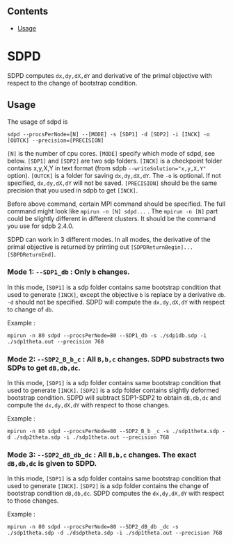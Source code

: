 ## Contents

* [Usage](#installation-and-usage)

# SDPD

SDPD computes `dx,dy,dX,dY` and derivative of the primal objective with respect to the change of bootstrap condition.

## Usage

The usage of sdpd is

    sdpd --procsPerNode=[N] --[MODE] -s [SDP1] -d [SDP2] -i [INCK] -o [OUTCK] --precision=[PRECISION]

`[N]` is the number of cpu cores. `[MODE]` specify which mode of sdpd, see below. `[SDP1]` and `[SDP2]` are two sdp folders. `[INCK]` is a checkpoint folder contains x,y,X,Y in text format (from sdpb `--writeSolution="x,y,X,Y"` option). `[OUTCK]` is a folder for saving `dx,dy,dX,dY`. The `-o` is optional. If not specified, `dx,dy,dX,dY` will not be saved. `[PRECISION]` should be the same precision that you used in sdpb to get `[INCK]`.

Before above command, certain MPI command should be specified. The full command might look like `mpirun -n [N] sdpd...` . The `mpirun -n [N]` part could be slightly different in different clusters. It should be the command you use for sdpb 2.4.0.

SDPD can work in 3 different modes. In all modes, the derivative of the primal objective is returned by printing out `[SDPDReturnBegin]...[SDPDReturnEnd]`.

### Mode 1: `--SDP1_db` : Only `b` changes.

In this mode, `[SDP1]` is a sdp folder contains same bootstrap condition that used to generate `[INCK]`, except the objective `b` is replace by a derivative `db`. `-d` should not be specified. SDPD will compute the `dx,dy,dX,dY` with respect to change of `db`.

Example :

    mpirun -n 80 sdpd --procsPerNode=80 --SDP1_db -s ./sdp1db.sdp -i ./sdp1theta.out --precision 768


### Mode 2: `--SDP2_B_b_c` : All `B,b,c` changes. SDPD substracts two SDPs to get `dB,db,dc`.

In this mode, `[SDP1]` is a sdp folder contains same bootstrap condition that used to generate `[INCK]`. `[SDP2]` is a sdp folder contains slightly deformed bootstrap condition. SDPD will subtract SDP1-SDP2 to obtain `dB,db,dc` and compute the `dx,dy,dX,dY` with respect to those changes.

Example :

    mpirun -n 80 sdpd --procsPerNode=80 --SDP2_B_b _c -s ./sdp1theta.sdp -d ./sdp2theta.sdp -i ./sdp1theta.out --precision 768


### Mode 3: `--SDP2_dB_db_dc` : All `B,b,c` changes. The exact `dB,db,dc` is given to SDPD.

In this mode, `[SDP1]` is a sdp folder contains same bootstrap condition that used to generate `[INCK]`. `[SDP2]` is a sdp folder contains the change of bootstrap condition `dB,db,dc`. SDPD computes the `dx,dy,dX,dY` with respect to those changes.

Example :

    mpirun -n 80 sdpd --procsPerNode=80 --SDP2_dB_db _dc -s ./sdp1theta.sdp -d ./dsdptheta.sdp -i ./sdp1theta.out --precision 768

